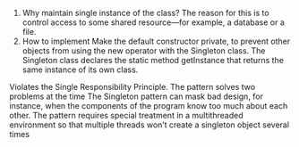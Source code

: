 1. Why maintain single instance of the class?
The reason for this is to control access to some shared resource—for example, a database or a file.
2. How to implement
Make the default constructor private, to prevent other objects from using the new operator with the Singleton class. The Singleton class declares the static method getInstance that returns the same instance of its own class.

Violates the Single Responsibility Principle. The pattern solves two problems at the time
The Singleton pattern can mask bad design, for instance, when the components of the program know too much about each other.
The pattern requires special treatment in a multithreaded  environment so that multiple threads won’t create a singleton object several times
